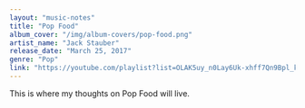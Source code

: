 ```yaml
---
layout: "music-notes"
title: "Pop Food"
album_cover: "/img/album-covers/pop-food.png"
artist_name: "Jack Stauber"
release_date: "March 25, 2017"
genre: "Pop"
link: "https://youtube.com/playlist?list=OLAK5uy_n0Lay6Uk-xhff7Qn9Bpl_kb6YD8qEAmn0&si=mmvTOTLOe1jQrhVK"
---
```


This is where my thoughts on Pop Food will live.
